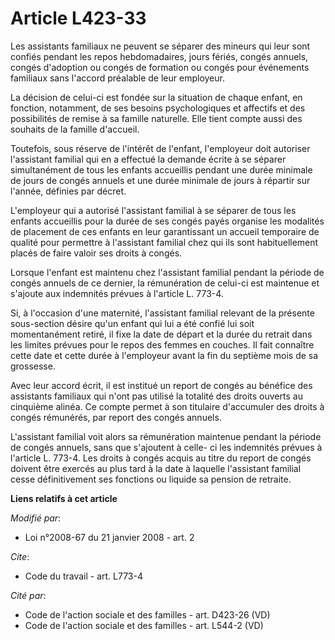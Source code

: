 # Article L423-33

Les assistants familiaux ne peuvent se séparer des mineurs qui leur sont confiés pendant les repos hebdomadaires, jours
fériés, congés annuels, congés d'adoption ou congés de formation ou congés pour événements familiaux sans l'accord préalable
de leur employeur. 

La décision de celui-ci est fondée sur la situation de chaque enfant, en fonction, notamment, de ses besoins psychologiques
et affectifs et des possibilités de remise à sa famille naturelle. Elle tient compte aussi des souhaits de la famille
d'accueil. 

Toutefois, sous réserve de l'intérêt de l'enfant, l'employeur doit autoriser l'assistant familial qui en a effectué la
demande écrite à se séparer simultanément de tous les enfants accueillis pendant une durée minimale de jours de congés
annuels et une durée minimale de jours à répartir sur l'année, définies par décret.

L'employeur qui a autorisé l'assistant familial à se séparer de tous les enfants accueillis pour la durée de ses congés payés
organise les modalités de placement de ces enfants en leur garantissant un accueil temporaire de qualité pour permettre à
l'assistant familial chez qui ils sont habituellement placés de faire valoir ses droits à congés. 

Lorsque l'enfant est maintenu chez l'assistant familial pendant la période de congés annuels de ce dernier, la rémunération
de celui-ci est maintenue et s'ajoute aux indemnités prévues à l'article L. 773-4.

Si, à l'occasion d'une maternité, l'assistant familial relevant de la présente sous-section désire qu'un enfant qui lui a été
confié lui soit momentanément retiré, il fixe la date de départ et la durée du retrait dans les limites prévues pour le repos
des femmes en couches. Il fait connaître cette date et cette durée à l'employeur avant la fin du septième mois de sa
grossesse. 

Avec leur accord écrit, il est institué un report de congés au bénéfice des assistants familiaux qui n'ont pas utilisé la
totalité des droits ouverts au cinquième alinéa. Ce compte permet à son titulaire d'accumuler des droits à congés rémunérés,
par report des congés annuels.

L'assistant familial voit alors sa rémunération maintenue pendant la période de congés annuels, sans que s'ajoutent à celle-
ci les indemnités prévues à l'article L. 773-4. Les droits à congés acquis au titre du report de congés doivent être exercés
au plus tard à la date à laquelle l'assistant familial cesse définitivement ses fonctions ou liquide sa pension de retraite.

**Liens relatifs à cet article**

_Modifié par_:

  - Loi n°2008-67 du 21 janvier 2008 - art. 2

_Cite_:

  - Code du travail - art. L773-4

_Cité par_:

  - Code de l'action sociale et des familles - art. D423-26 (VD)
  - Code de l'action sociale et des familles - art. L544-2 (VD)
